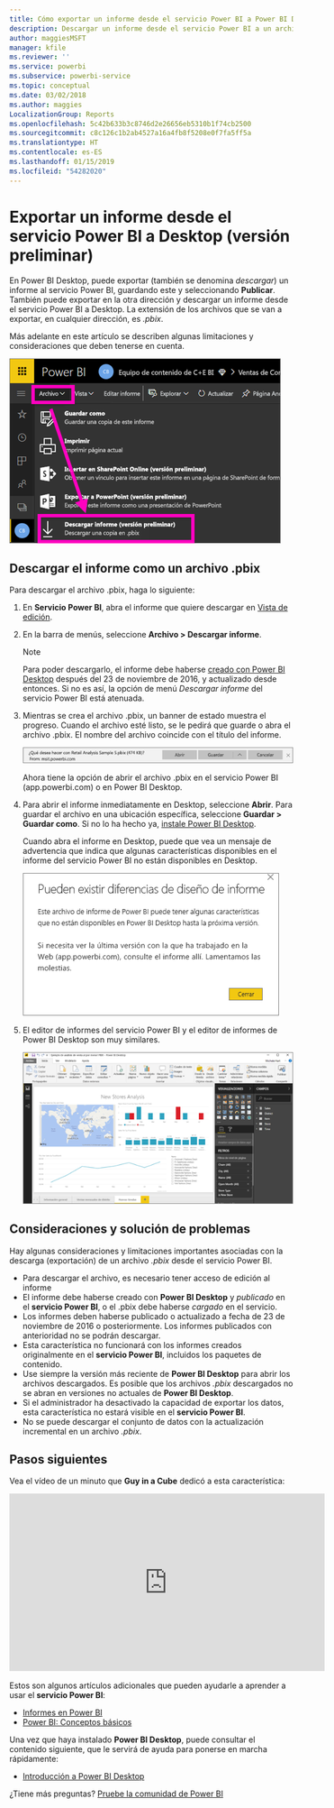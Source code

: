 ```yaml
---
title: Cómo exportar un informe desde el servicio Power BI a Power BI Desktop (versión preliminar)
description: Descargar un informe desde el servicio Power BI a un archivo de Power BI Desktop
author: maggiesMSFT
manager: kfile
ms.reviewer: ''
ms.service: powerbi
ms.subservice: powerbi-service
ms.topic: conceptual
ms.date: 03/02/2018
ms.author: maggies
LocalizationGroup: Reports
ms.openlocfilehash: 5c42b633b3c8746d2e26656eb5310b1f74cb2500
ms.sourcegitcommit: c8c126c1b2ab4527a16a4fb8f5208e0f7fa5ff5a
ms.translationtype: HT
ms.contentlocale: es-ES
ms.lasthandoff: 01/15/2019
ms.locfileid: "54282020"
---
```

# <a name="export-a-report-from-power-bi-service-to-desktop-preview"></a>Exportar un informe desde el servicio Power BI a Desktop (versión preliminar)
En Power BI Desktop, puede exportar (también se denomina *descargar*) un informe al servicio Power BI, guardando este y seleccionando **Publicar**. También puede exportar en la otra dirección y descargar un informe desde el servicio Power BI a Desktop. La extensión de los archivos que se van a exportar, en cualquier dirección, es *.pbix*.

Más adelante en este artículo se describen algunas limitaciones y consideraciones que deben tenerse en cuenta.

![Menú desplegable de archivos](media/service-export-to-pbix/power-bi-file-export.png)

## <a name="download-the-report-as-a-pbix"></a>Descargar el informe como un archivo .pbix
Para descargar el archivo .pbix, haga lo siguiente:

1. En **Servicio Power BI**, abra el informe que quiere descargar en [Vista de edición](consumer/end-user-reading-view.md).
2. En la barra de menús, seleccione **Archivo > Descargar informe**.
   
   > [!NOTE]
   > Para poder descargarlo, el informe debe haberse [creado con Power BI Desktop](guided-learning/publishingandsharing.yml?tutorial-step=2) después del 23 de noviembre de 2016, y actualizado desde entonces. Si no es así, la opción de menú *Descargar informe* del servicio Power BI está atenuada.
   > 
   > 
3. Mientras se crea el archivo .pbix, un banner de estado muestra el progreso. Cuando el archivo esté listo, se le pedirá que guarde o abra el archivo .pbix. El nombre del archivo coincide con el título del informe.
   
    ![Apertura, guardado o cancelación](media/service-export-to-pbix/power-bi-save-pbix.png)
   
    Ahora tiene la opción de abrir el archivo .pbix en el servicio Power BI (app.powerbi.com) o en Power BI Desktop.     
4. Para abrir el informe inmediatamente en Desktop, seleccione **Abrir**. Para guardar el archivo en una ubicación específica, seleccione **Guardar > Guardar como**. Si no lo ha hecho ya, [instale Power BI Desktop](desktop-get-the-desktop.md).
   
    Cuando abra el informe en Desktop, puede que vea un mensaje de advertencia que indica que algunas características disponibles en el informe del servicio Power BI no están disponibles en Desktop.
   
    ![Cuadro de diálogo de advertencia](media/service-export-to-pbix/power-bi-export-to-pbix_2.png)

5. El editor de informes del servicio Power BI y el editor de informes de Power BI Desktop son muy similares.  
   
    ![Editor de informes de Desktop](media/service-export-to-pbix/power-bi-desktop.png)

## <a name="considerations-and-troubleshooting"></a>Consideraciones y solución de problemas
Hay algunas consideraciones y limitaciones importantes asociadas con la descarga (exportación) de un archivo *.pbix* desde el servicio Power BI.

* Para descargar el archivo, es necesario tener acceso de edición al informe
* El informe debe haberse creado con **Power BI Desktop** y *publicado* en el **servicio Power BI**, o el .pbix debe haberse *cargado* en el servicio.
* Los informes deben haberse publicado o actualizado a fecha de 23 de noviembre de 2016 o posteriormente. Los informes publicados con anterioridad no se podrán descargar.
* Esta característica no funcionará con los informes creados originalmente en el **servicio Power BI**, incluidos los paquetes de contenido.
* Use siempre la versión más reciente de **Power BI Desktop** para abrir los archivos descargados. Es posible que los archivos *.pbix* descargados no se abran en versiones no actuales de **Power BI Desktop**.
* Si el administrador ha desactivado la capacidad de exportar los datos, esta característica no estará visible en el **servicio Power BI**.
* No se puede descargar el conjunto de datos con la actualización incremental en un archivo *.pbix*.

## <a name="next-steps"></a>Pasos siguientes
Vea el vídeo de un minuto que **Guy in a Cube** dedicó a esta característica:

<iframe width="560" height="315" src="https://www.youtube.com/embed/ymWqU5jiUl0" frameborder="0" allowfullscreen></iframe>

Estos son algunos artículos adicionales que pueden ayudarle a aprender a usar el **servicio Power BI**:

* [Informes en Power BI](consumer/end-user-reports.md)
* [Power BI: Conceptos básicos](consumer/end-user-basic-concepts.md)

Una vez que haya instalado **Power BI Desktop**, puede consultar el contenido siguiente, que le servirá de ayuda para ponerse en marcha rápidamente:

* [Introducción a Power BI Desktop](desktop-getting-started.md)

¿Tiene más preguntas? [Pruebe la comunidad de Power BI](http://community.powerbi.com/)   


